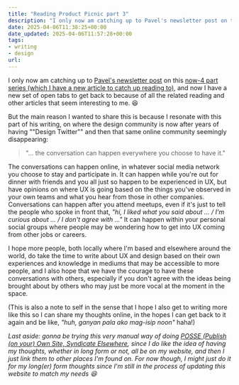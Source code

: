 ```yaml
---
title: "Reading Product Picnic part 3"
description: "I only now am catching up to Pavel's newsletter post on this (which I have a new article to catch up reading to), and now I have a new set of open tabs to get back to because of all the related reading and other articles that seem interesting to me."
date: 2025-04-06T11:38:25+00:00
date_updated: 2025-04-06T11:57:28+00:00
tags: 
- writing
- design
url: 
---
```


I only now am catching up to [Pavel's newsletter post](https://productpicnic.beehiiv.com/p/design-is-a-leadership-skill-why-design-goes-wrong-and-how-to-set-it-right-part-3) on this [now-4 part series (which I have a new article to catch up reading to)](https://productpicnic.beehiiv.com/p/design-without-feedback-is-theater-why-design-goes-wrong-and-how-to-set-it-right-part-4), and now I have a new set of open tabs to get back to because of all the related reading and other articles that seem interesting to me. 😆

But the main reason I wanted to share this is because I resonate with this part of his writing, on where the design community is now after years of having ""Design Twitter"" and then that same online community seemingly disappearing:

> "... the conversation can happen everywhere you choose to have it."

The conversations can happen online, in whatever social media network you choose to stay and participate in. It can happen while you're out for dinner with friends and you all just so happen to be experienced in UX, but have opinions on where UX is going based on the things you've observed in your own teams and what you hear from those in other companies. Conversations can happen after you attend meetups, even if it's just to tell the people who spoke in front that, _"hi, I liked what you said about ... / I'm curious about ... / I don't agree with ..."_ It can happen within your personal social groups where people may be wondering how to get into UX coming from other jobs or careers. 

I hope more people, both locally where I'm based and elsewhere around the world, do take the time to write about UX and design based on their own experiences and knowledge in mediums that may be accessible to more people, and I also hope that we have the courage to have these conversations with others, especially if you don't agree with the ideas being brought about by others who may just be more vocal at the moment in the space.

(This is also a note to self in the sense that I hope I also get to writing more like this so I can share my thoughts online, in the hopes I can get back to it again and be like, _"huh, ganyan pala ako mag-isip noon"_ haha!)

_Last aside: gonna be trying this very manual way of doing [POSSE (Publish (on your) Own Site, Syndicate Elsewhere](https://indieweb.org/POSSE), since I do like the idea of having my thoughts, whether in long form or not, all be on my website, and then I just link them to other places I'm found on. For now though, I might just do it for my long(er) form thoughts since I'm still in the process of updating this website to match my needs 😆_
